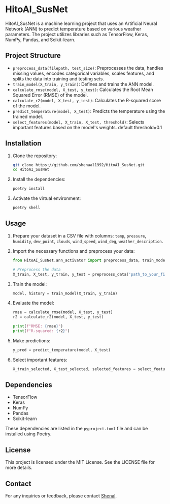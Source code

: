 # HitoAI_SusNet

HitoAI_SusNet is a machine learning project that uses an Artificial Neural Network (ANN) to predict temperature based on various weather parameters. The project utilizes libraries such as TensorFlow, Keras, NumPy, Pandas, and Scikit-learn.

## Project Structure

- `preprocess_data(filepath, test_size)`: Preprocesses the data, handles missing values, encodes categorical variables, scales features, and splits the data into training and testing sets.
- `train_model(X_train, y_train)`: Defines and trains the ANN model.
- `calculate_rmse(model, X_test, y_test)`: Calculates the Root Mean Squared Error (RMSE) of the model.
- `calculate_r2(model, X_test, y_test)`: Calculates the R-squared score of the model.
- `predict_temperature(model, X_test)`: Predicts the temperature using the trained model.
- `select_features(model, X_train, X_test, threshold)`: Selects important features based on the model's weights. default threshold=0.1

## Installation

1. Clone the repository:
    ```bash
    git clone https://github.com/shenaal1992/HitoAI_SusNet.git
    cd HitoAI_SusNet
    ```

2. Install the dependencies:
    ```bash
    poetry install
    ```

3. Activate the virtual environment:
    ```bash
    poetry shell
    ```

## Usage

1. Prepare your dataset in a CSV file with columns: `temp`, `pressure`, `humidity`, `dew_point`, `clouds`, `wind_speed`, `wind_deg`, `weather_description`.

2. Import the necessary functions and preprocess your data:
    ```python
    from HitoAI_SusNet.ann_activator import preprocess_data, train_model, calculate_rmse, calculate_r2, predict_temperature, select_features

    # Preprocess the data
    X_train, X_test, y_train, y_test = preprocess_data('path_to_your_file.csv', test_size=0.2)
    ```

3. Train the model:
    ```python
    model, history = train_model(X_train, y_train)
    ```

4. Evaluate the model:
    ```python
    rmse = calculate_rmse(model, X_test, y_test)
    r2 = calculate_r2(model, X_test, y_test)

    print(f"RMSE: {rmse}")
    print(f"R-squared: {r2}")
    ```

5. Make predictions:
    ```python
    y_pred = predict_temperature(model, X_test)
    ```

6. Select important features:
    ```python
    X_train_selected, X_test_selected, selected_features = select_features(model, X_train, X_test, threshold=0.1)
    ```

## Dependencies

- TensorFlow
- Keras
- NumPy
- Pandas
- Scikit-learn

These dependencies are listed in the `pyproject.toml` file and can be installed using Poetry.

## License

This project is licensed under the MIT License. See the LICENSE file for more details.

## Contact

For any inquiries or feedback, please contact [Shenal](mailto:shenaal.h@hitoai.ai).